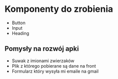 # Komponenty do zrobienia
- Button
- Input
- Heading


## Pomysły na rozwój apki
- Suwak z imionami zwierzaków
- Plik z którego pobierane są dane na front
- Formularz który wysyła mi emaile na gmail